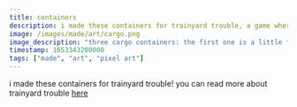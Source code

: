 ```yaml
---
title: containers
description: i made these containers for trainyard trouble, a game where you stack containers on trains
image: /images/made/art/cargo.png
image_description: "three cargo containers: the first one is a little fence with cows in it, the second is a container filled with rocks, and the third is a container with computer chip graphics on it, and text that says 'cool wares'"
timestamp: 1653343200000
tags: ["made", "art", "pixel art"]
---
```


i made these containers for trainyard trouble! you can read more about trainyard trouble [here](https://tiger.kittycat.homes/trainyard-trouble)
